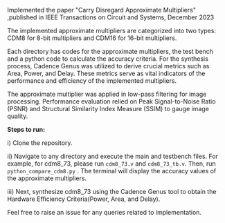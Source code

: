 Implemented the paper "Carry Disregard Approximate Multipliers" ,published in IEEE Transactions on Circuit and Systems, December 2023

The implemented approximate multipliers are categorized into two types: CDM8 for 8-bit multipliers and CDM16 for 16-bit multipliers. 

Each directory has codes for the approximate multipliers, the test bench and a python code to calculate the accuracy criteria. For the synthesis process, Cadence Genus was utilized to derive crucial metrics such as Area, Power, and Delay. These metrics serve as vital indicators of the performance and efficiency of the implemented multipliers.

The approximate multiplier was applied in low-pass filtering for image processing. Performance evaluation relied on Peak Signal-to-Noise Ratio (PSNR) and Structural Similarity Index Measure (SSIM) to gauge image quality.

**Steps to run:**

i) Clone the repository.

ii) Navigate to any directory and execute the main and testbench files. For example, for cdm8_73, please run `cdm8_73.v` and `cdm8_73_tb.v`. Then, run `python_compare_cdm8.py` . The terminal will display the accuracy values of the approximate multipliers.

iii) Next, synthesize cdm8_73 using the Cadence Genus tool to obtain the Hardware Efficiency Criteria(Power, Area, and Delay). 

Feel free to raise an issue for any queries related to implementation.
